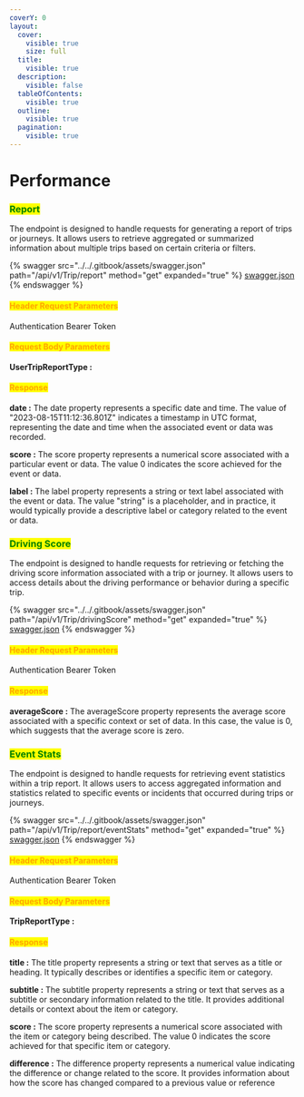 ```yaml
---
coverY: 0
layout:
  cover:
    visible: true
    size: full
  title:
    visible: true
  description:
    visible: false
  tableOfContents:
    visible: true
  outline:
    visible: true
  pagination:
    visible: true
---
```


# Performance

### <mark style="color:green;">**Report**</mark>&#x20;

The endpoint is designed to handle requests for generating a report of trips or journeys. It allows users to retrieve aggregated or summarized information about multiple trips based on certain criteria or filters.

{% swagger src="../../.gitbook/assets/swagger.json" path="/api/v1/Trip/report" method="get" expanded="true" %}
[swagger.json](../../.gitbook/assets/swagger.json)
{% endswagger %}

#### <mark style="color:orange;">Header Request Parameters</mark>

Authentication Bearer Token

#### <mark style="color:orange;">Request Body Parameters</mark>

**UserTripReportType :**

#### <mark style="color:orange;">**Response**</mark>

**date :** The date property represents a specific date and time. The value of "2023-08-15T11:12:36.801Z" indicates a timestamp in UTC format, representing the date and time when the associated event or data was recorded.

**score :** The score property represents a numerical score associated with a particular event or data. The value 0 indicates the score achieved for the event or data.

**label :** The label property represents a string or text label associated with the event or data. The value "string" is a placeholder, and in practice, it would typically provide a descriptive label or category related to the event or data.



### <mark style="color:green;">**Driving Score**</mark>&#x20;

The endpoint is designed to handle requests for retrieving or fetching the driving score information associated with a trip or journey. It allows users to access details about the driving performance or behavior during a specific trip.

{% swagger src="../../.gitbook/assets/swagger.json" path="/api/v1/Trip/drivingScore" method="get" expanded="true" %}
[swagger.json](../../.gitbook/assets/swagger.json)
{% endswagger %}

#### <mark style="color:orange;">Header Request Parameters</mark>

Authentication Bearer Token

#### <mark style="color:orange;">**Response**</mark>

**averageScore :** The averageScore property represents the average score associated with a specific context or set of data. In this case, the value is 0, which suggests that the average score is zero.



### <mark style="color:green;">**Event Stats**</mark>&#x20;

The endpoint is designed to handle requests for retrieving event statistics within a trip report. It allows users to access aggregated information and statistics related to specific events or incidents that occurred during trips or journeys.

{% swagger src="../../.gitbook/assets/swagger.json" path="/api/v1/Trip/report/eventStats" method="get" expanded="true" %}
[swagger.json](../../.gitbook/assets/swagger.json)
{% endswagger %}

#### <mark style="color:orange;">Header Request Parameters</mark>

Authentication Bearer Token

#### <mark style="color:orange;">Request Body Parameters</mark>

**TripReportType :**

#### <mark style="color:orange;">**Response**</mark>

**title :** The title property represents a string or text that serves as a title or heading. It typically describes or identifies a specific item or category.

**subtitle :** The subtitle property represents a string or text that serves as a subtitle or secondary information related to the title. It provides additional details or context about the item or category.

**score :** The score property represents a numerical score associated with the item or category being described. The value 0 indicates the score achieved for that specific item or category.

**difference :** The difference property represents a numerical value indicating the difference or change related to the score. It provides information about how the score has changed compared to a previous value or reference
